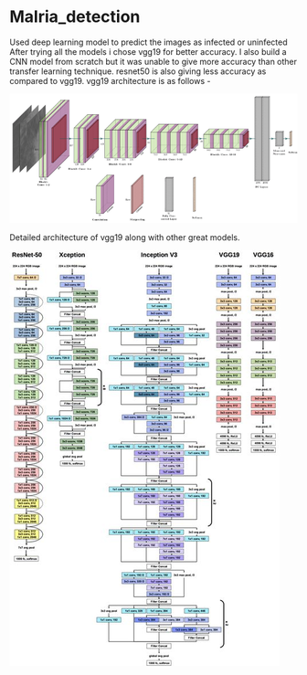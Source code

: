 # Malria_detection
Used deep learning model to predict the images as infected or uninfected
After trying all the models i chose vgg19 for better accuracy.
I also build a CNN model from scratch but it was unable to give more accuracy than other transfer learning technique.
resnet50 is also giving less accuracy as compared to vgg19.
vgg19 architecture is as follows - 


![](Images/vgg19.png)


Detailed architecture of vgg19 along with other great models.

![](Images/vgg191.png)
